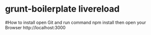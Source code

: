 # grunt-boilerplate livereload

#How to install
open Git and run command
npm install
then open your Browser
http://localhost:3000
